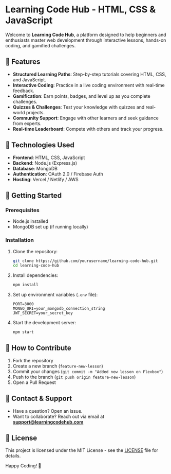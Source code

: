 # Learning Code Hub - HTML, CSS & JavaScript

Welcome to **Learning Code Hub**, a platform designed to help beginners and enthusiasts master web development through interactive lessons, hands-on coding, and gamified challenges.

## 🚀 Features
- **Structured Learning Paths**: Step-by-step tutorials covering HTML, CSS, and JavaScript.
- **Interactive Coding**: Practice in a live coding environment with real-time feedback.
- **Gamification**: Earn points, badges, and level up as you complete challenges.
- **Quizzes & Challenges**: Test your knowledge with quizzes and real-world projects.
- **Community Support**: Engage with other learners and seek guidance from experts.
- **Real-time Leaderboard**: Compete with others and track your progress.

## 📌 Technologies Used
- **Frontend**: HTML, CSS, JavaScript
- **Backend**: Node.js (Express.js)
- **Database**: MongoDB
- **Authentication**: OAuth 2.0 / Firebase Auth
- **Hosting**: Vercel / Netlify / AWS

## 📖 Getting Started
### Prerequisites
- Node.js installed
- MongoDB set up (if running locally)

### Installation
1. Clone the repository:
   ```bash
   git clone https://github.com/yourusername/learning-code-hub.git
   cd learning-code-hub
   ```
2. Install dependencies:
   ```bash
   npm install
   ```
3. Set up environment variables (`.env` file):
   ```env
   PORT=3000
   MONGO_URI=your_mongodb_connection_string
   JWT_SECRET=your_secret_key
   ```
4. Start the development server:
   ```bash
   npm start
   ```

## 🎯 How to Contribute
1. Fork the repository
2. Create a new branch (`feature-new-lesson`)
3. Commit your changes (`git commit -m "Added new lesson on Flexbox"`)
4. Push to the branch (`git push origin feature-new-lesson`)
5. Open a Pull Request

## 📩 Contact & Support
- Have a question? Open an issue.
- Want to collaborate? Reach out via email at **support@learningcodehub.com**

## 📜 License
This project is licensed under the MIT License - see the [LICENSE](LICENSE) file for details.

Happy Coding! 🎉

